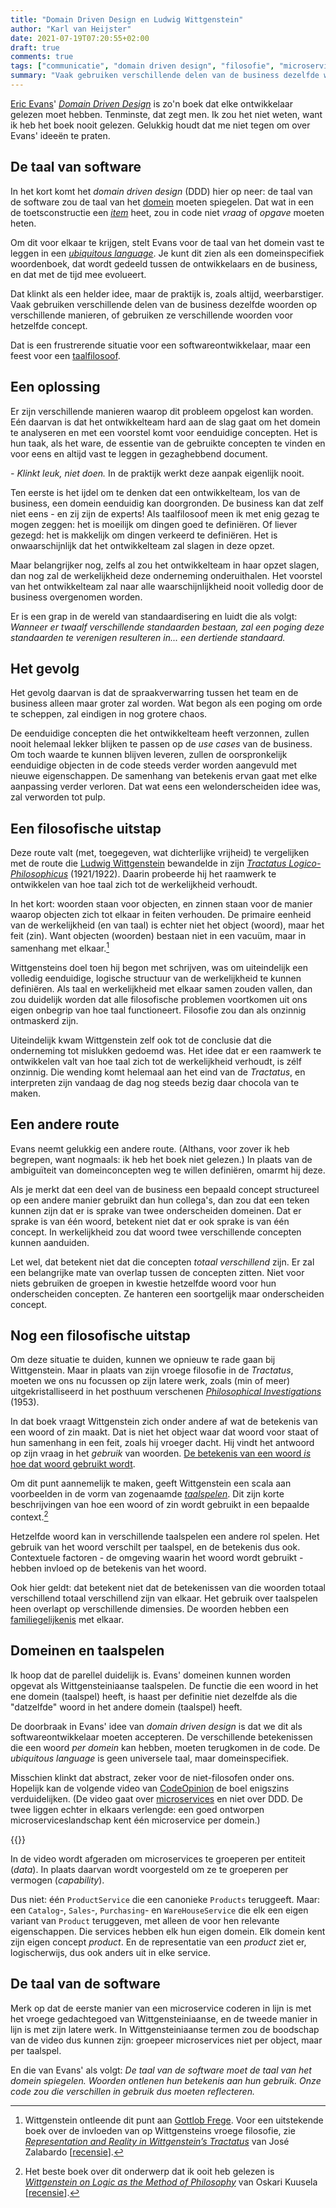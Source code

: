 ```yaml
---
title: "Domain Driven Design en Ludwig Wittgenstein"
author: "Karl van Heijster"
date: 2021-07-19T07:20:55+02:00
draft: true
comments: true
tags: ["communicatie", "domain driven design", "filosofie", "microservices", "software architectuur"]
summary: "Vaak gebruiken verschillende delen van de business dezelfde woorden op verschillende manieren, of gebruiken ze verschillende woorden voor hetzelfde concept. Dat is een frustrerende situatie voor een softwareontwikkelaar, maar een feest voor een taalfilosoof."
---
```


[Eric Evans](https://www.domainlanguage.com/)' [*Domain Driven Design*](https://books.google.nl/books?id=xColAAPGubgC) is zo'n boek dat elke ontwikkelaar gelezen moet hebben. Tenminste, dat zegt men. Ik zou het niet weten, want ik heb het boek nooit gelezen. Gelukkig houdt dat me niet tegen om over Evans' ideeën te praten.


## De taal van software


In het kort komt het *domain driven design* (DDD) hier op neer: de taal van de software zou de taal van het [domein](https://en.wikipedia.org/wiki/Business_domain) moeten spiegelen. Dat wat in een de toetsconstructie een [*item*](http://www.imsglobal.org/spec/qti/v3p0/guide#h.w7rp6is7v7fd) heet, zou in code niet *vraag* of *opgave* moeten heten.


Om dit voor elkaar te krijgen, stelt Evans voor de taal van het domein vast te leggen in een [*ubiquitous language*](https://martinfowler.com/bliki/UbiquitousLanguage.html). Je kunt dit zien als een domeinspecifiek woordenboek, dat wordt gedeeld tussen de ontwikkelaars en de business, en dat met de tijd mee evolueert.


Dat klinkt als een helder idee, maar de praktijk is, zoals altijd, weerbarstiger. Vaak gebruiken verschillende delen van de business dezelfde woorden op verschillende manieren, of gebruiken ze verschillende woorden voor hetzelfde concept. 


Dat is een frustrerende situatie voor een softwareontwikkelaar, maar een feest voor een [taalfilosoof](https://en.wikipedia.org/wiki/Philosophy_of_language).


## Een oplossing


Er zijn verschillende manieren waarop dit probleem opgelost kan worden. Eén daarvan is dat het ontwikkelteam hard aan de slag gaat om het domein te analyseren en met een voorstel komt voor eenduidige concepten. Het is hun taak, als het ware, de essentie van de gebruikte concepten te vinden en voor eens en altijd vast te leggen in gezaghebbend document.


*\- Klinkt leuk, niet doen.* In de praktijk werkt deze aanpak eigenlijk nooit.


Ten eerste is het ijdel om te denken dat een ontwikkelteam, los van de business, een domein eenduidig kan doorgronden. De business kan dat zelf niet eens - en zij zijn de experts! Als taalfilosoof meen ik met enig gezag te mogen zeggen: het is moeilijk om dingen goed te definiëren. Of liever gezegd: het is makkelijk om dingen verkeerd te definiëren. Het is onwaarschijnlijk dat het ontwikkelteam zal slagen in deze opzet.


Maar belangrijker nog, zelfs al zou het ontwikkelteam in haar opzet slagen, dan nog zal de werkelijkheid deze onderneming onderuithalen. Het voorstel van het ontwikkelteam zal naar alle waarschijnlijkheid nooit volledig door de business overgenomen worden. 


Er is een grap in de wereld van standaardisering en luidt die als volgt: *Wanneer er twaalf verschillende standaarden bestaan, zal een poging deze standaarden te verenigen resulteren in... een dertiende standaard.*


## Het gevolg


Het gevolg daarvan is dat de spraakverwarring tussen het team en de business alleen maar groter zal worden. Wat begon als een poging om orde te scheppen, zal eindigen in nog grotere chaos.


De eenduidige concepten die het ontwikkelteam heeft verzonnen, zullen nooit helemaal lekker blijken te passen op de *use cases* van de business. Om toch waarde te kunnen blijven leveren, zullen de oorspronkelijk eenduidige objecten in de code steeds verder worden aangevuld met nieuwe eigenschappen. De samenhang van betekenis ervan gaat met elke aanpassing verder verloren. Dat wat eens een welonderscheiden idee was, zal verworden tot pulp. 


## Een filosofische uitstap


Deze route valt (met, toegegeven, wat dichterlijke vrijheid) te vergelijken met de route die [Ludwig Wittgenstein](https://plato.stanford.edu/entries/wittgenstein/) bewandelde in zijn [*Tractatus Logico-Philosophicus*](https://books.google.nl/books?id=0gKCAAAAQBAJ) (1921/1922). Daarin probeerde hij het raamwerk te ontwikkelen van hoe taal zich tot de werkelijkheid verhoudt. 


In het kort: woorden staan voor objecten, en zinnen staan voor de manier waarop objecten zich tot elkaar in feiten verhouden. De primaire eenheid van de werkelijkheid (en van taal) is echter niet het object (woord), maar het feit (zin). Want objecten (woorden) bestaan niet in een vacuüm, maar in samenhang met elkaar.[^1]


Wittgensteins doel toen hij begon met schrijven, was om uiteindelijk een volledig eenduidige, logische structuur van de werkelijkheid te kunnen definiëren. Als taal en werkelijkheid met elkaar samen zouden vallen, dan zou duidelijk worden dat alle filosofische problemen voortkomen uit ons eigen onbegrip van hoe taal functioneert. Filosofie zou dan als onzinnig ontmaskerd zijn.


Uiteindelijk kwam Wittgenstein zelf ook tot de conclusie dat die onderneming tot mislukken gedoemd was. Het idee dat er een raamwerk te ontwikkelen valt van hoe taal zich tot de werkelijkheid verhoudt, is zélf onzinnig. Die wending komt helemaal aan het eind van de *Tractatus*, en interpreten zijn vandaag de dag nog steeds bezig daar chocola van te maken.


## Een andere route


Evans neemt gelukkig een andere route. (Althans, voor zover ik heb begrepen, want nogmaals: ik heb het boek niet gelezen.) In plaats van de ambiguïteit van domeinconcepten weg te willen definiëren, omarmt hij deze.


Als je merkt dat een deel van de business een bepaald concept structureel op een andere manier gebruikt dan hun collega's, dan zou dat een teken kunnen zijn dat er is sprake van twee onderscheiden domeinen. Dat er sprake is van één woord, betekent niet dat er ook sprake is van één concept. In werkelijkheid zou dat woord twee verschillende concepten kunnen aanduiden.


Let wel, dat betekent niet dat die concepten *totaal verschillend* zijn. Er zal een belangrijke mate van overlap tussen de concepten zitten. Niet voor niets gebruiken de groepen in kwestie hetzelfde woord voor hun onderscheiden concepten. Ze hanteren een soortgelijk maar onderscheiden concept.


## Nog een filosofische uitstap


Om deze situatie te duiden, kunnen we opnieuw te rade gaan bij Wittgenstein. Maar in plaats van zijn vroege filosofie in de *Tractatus*, moeten we ons nu focussen op zijn latere werk, zoals (min of meer) uitgekristalliseerd in het posthuum verschenen [*Philosophical Investigations*](https://books.google.nl/books?id=XN9yyyhYMDoC) (1953).


In dat boek vraagt Wittgenstein zich onder andere af wat de betekenis van een woord of zin maakt. Dat is niet het object waar dat woord voor staat of hun samenhang in een feit, zoals hij vroeger dacht. Hij vindt het antwoord op zijn vraag in het *gebruik* van woorden. [De betekenis van een woord *is* hoe dat woord gebruikt wordt](https://plato.stanford.edu/entries/wittgenstein/#MeanUse).


Om dit punt aannemelijk te maken, geeft Wittgenstein een scala aan voorbeelden in de vorm van zogenaamde [*taalspelen*](https://plato.stanford.edu/entries/wittgenstein/#LangGameFamiRese). Dit zijn korte beschrijvingen van hoe een woord of zin wordt gebruikt in een bepaalde context.[^2] 


Hetzelfde woord kan in verschillende taalspelen een andere rol spelen. Het gebruik van het woord verschilt per taalspel, en de betekenis dus ook. Contextuele factoren - de omgeving waarin het woord wordt gebruikt - hebben invloed op de betekenis van het woord.


Ook hier geldt: dat betekent niet dat de betekenissen van die woorden totaal verschillend totaal verschillend zijn van elkaar. Het gebruik over taalspelen heen overlapt op verschillende dimensies. De woorden hebben een [familiegelijkenis](https://plato.stanford.edu/entries/wittgenstein/#LangGameFamiRese) met elkaar.


## Domeinen en taalspelen


Ik hoop dat de parellel duidelijk is. Evans' domeinen kunnen worden opgevat als Wittgensteiniaanse taalspelen. De functie die een woord in het ene domein (taalspel) heeft, is haast per definitie niet dezelfde als die "datzelfde" woord in het andere domein (taalspel) heeft. 


De doorbraak in Evans' idee van *domain driven design* is dat we dit als softwareontwikkelaar moeten accepteren. De verschillende betekenissen die een woord *per domein* kan hebben, moeten terugkomen in de code. De *ubiquitous language* is geen universele taal, maar domeinspecifiek.


Misschien klinkt dat abstract, zeker voor de niet-filosofen onder ons. Hopelijk kan de volgende video van [CodeOpinion](https://www.youtube.com/channel/UC3RKA4vunFAfrfxiJhPEplw) de boel enigszins verduidelijken. (De video gaat over [microservices](https://microservices.io/) en niet over DDD. De twee liggen echter in elkaars verlengde: een goed ontworpen microserviceslandschap kent één microservice per domein.) 


{{<youtube id="2gOOstEI4vU" title="AVOID Entity Services by Focusing on Capabilities)" >}}
<br>


In de video wordt afgeraden om microservices te groeperen per entiteit (*data*). In plaats daarvan wordt voorgesteld om ze te groeperen per vermogen (*capability*).


Dus niet: één `ProductService` die een canonieke `Products` teruggeeft. Maar: een `Catalog`-, `Sales`-, `Purchasing`- en `WareHouseService` die elk een eigen variant van `Product` teruggeven, met alleen de voor hen relevante eigenschappen. Die services hebben elk hun eigen domein. Elk domein kent zijn eigen concept *product*. En de representatie van een *product* ziet er, logischerwijs, dus ook anders uit in elke service.


## De taal van de software


Merk op dat de eerste manier van een microservice coderen in lijn is met het vroege gedachtegoed van Wittgensteiniaanse, en de tweede manier in lijn is met zijn latere werk. In Wittgensteiniaanse termen zou de boodschap van de video dus kunnen zijn: groepeer microservices niet per object, maar per taalspel.


En die van Evans' als volgt: *De taal van de software moet de taal van het domein spiegelen. Woorden ontlenen hun betekenis aan hun gebruik. Onze code zou die verschillen in gebruik dus moeten reflecteren.*


[^1]: Wittgenstein ontleende dit punt aan [Gottlob Frege](https://plato.stanford.edu/entries/frege/). Voor een uitstekende boek over de invloeden van op Wittgensteins vroege filosofie, zie [*Representation and Reality in Wittgenstein’s Tractatus*](https://books.google.nl/books?id=vqDoCQAAQBAJ) van José Zalabardo [[recensie](https://deleesclubvanalles.nl/recensie/representation-and-reality-in-wittgensteins-tractatus/)].

[^2]: Het beste boek over dit onderwerp dat ik ooit heb gelezen is [*Wittgenstein on Logic as the Method of Philosophy*](https://books.google.nl/books?id=mUSCDwAAQBAJ) van Oskari Kuusela [[recensie](https://deleesclubvanalles.nl/recensie/wittgenstein-on-logic-as-the-method-of-philosophy/)].
